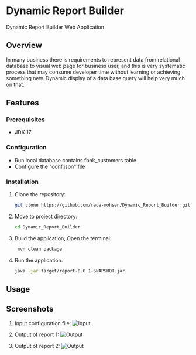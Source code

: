 # Dynamic Report Builder
Dynamic Report Builder Web Application

## Overview
In many business there is requirements to represent data from relational database to visual web page 
for business user, and this is very systematic process that may consume developer time without learning 
or achieving something new. Dynamic display of a data base query will help very much on that.

## Features

### Prerequisites
- JDK 17

### Configuration
- Run local database contains fbnk_customers table
- Configure the "conf.json" file

### Installation
1. Clone the repository:
    ```bash
    git clone https://github.com/reda-mohsen/Dynamic_Report_Builder.git
    ```
2. Move to project directory:
    ```bash
    cd Dynamic_Report_Builder
    ```
    
3. Build the application, Open the terminal:
   ```bash
    mvn clean package
    ```

4. Run the application:
   ```bash
   java -jar target/report-0.0.1-SNAPSHOT.jar
    ```

## Usage

## Screenshots
1. Input configuration file:
![Input](assets/input_file.png)

2. Output of report 1:
![Output](assets/output_report_1.png)

3. Output of report 2:
![Output](assets/output_report_2.png)

